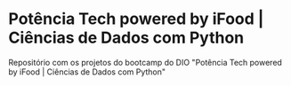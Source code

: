 # Potência Tech powered by iFood | Ciências de Dados com Python
Repositório com os projetos do bootcamp do DIO "Potência Tech powered by iFood | Ciências de Dados com Python"

